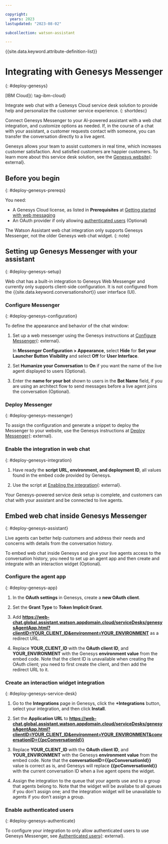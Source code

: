 ```yaml
---

copyright:
  years: 2023
lastupdated: "2023-08-02"

subcollection: watson-assistant

---
```

{{site.data.keyword.attribute-definition-list}}


# Integrating with Genesys Messenger
{: #deploy-genesys}

[IBM Cloud]{: tag-ibm-cloud}

Integrate web chat with a Genesys Cloud service desk solution to provide help and personalize the customer service experience.
{: shortdesc}

Connect Genesys Messenger to your AI-powered assistant with a web chat integration, and customize options as needed. If, in the course of a chat with your assistant, a customer requests contact with someone, you can transfer the conversation directly to a live agent.

Genesys allows your team to assist customers in real time, which increases customer satisfaction. And satisfied customers are happier customers. To learn more about this service desk solution, see the [Genesys website](https://www.genesys.com/){: external}.

## Before you begin
{: #deploy-genesys-prereqs}

You need:

- A Genesys Cloud license, as listed in **Prerequisites** at [Getting started with web messaging](https://help.mypurecloud.com/articles/get-started-with-web-messaging)
- An OAuth provider if only allowing [authenticated users](#deploy-genesys-authenticate) (Optional)

The Watson Assistant web chat integration only supports Genesys Messenger, not the older Genesys web chat widget. 
{: note} 

## Setting up Genesys Messenger with your assistant
{: #deploy-genesys-setup}

Web chat has a built-in integration to Genesys Web Messenger and currently only supports client-side configuration. It is not configured from the {{site.data.keyword.conversationshort}} user interface (UI).

### Configure Messenger
{: #deploy-genesys-configuration}

To define the appearance and behavior of the chat window:

1. Set up a web messenger using the Genesys instructions at [Configure Messenger](https://help.mypurecloud.com/articles/configure-messenger){: external}.

   In **Messenger Configuration > Appearance**, select **Hide** for **Set your Launcher Button Visibility** and select **Off** for **User Interface**.

1. Set **Humanize your Conversation** to **On** if you want the name of the live agent displayed to users (Optional).

1. Enter the **name for your bot** shown to users in the **Bot Name** field, if you are using an architect flow to send messages before a live agent joins the conversation (Optional).

### Deploy Messenger 
{: #deploy-genesys-messenger}

To assign the configuration and generate a snippet to deploy the Messenger to your website, use the Genesys instructions at [Deploy Messenger](https://help.mypurecloud.com/articles/deploy-messenger/){: external}.

### Enable the integration in web chat 
{: #deploy-genesys-integration}

1. Have ready the **script URL, environment, and deployment ID**, all values found in the embed code provided by Genesys.

1. Use the script at [Enabling the integration](https://web-chat.global.assistant.watson.cloud.ibm.com/docs.html?to=service-desks-genesys#enabling){: external}.

Your Genesys-powered service desk setup is complete, and customers can chat with your assistant and be connected to live agents. 

## Embed web chat inside Genesys Messenger
{: #deploy-genesys-assistant}

Live agents can better help customers and address their needs and concerns with details from the conversation history.

To embed web chat inside Genesys and give your live agents access to the conversation history, you need to set up an agent app and then create and integrate with an interaction widget (Optional).

### Configure the agent app
{: #deploy-genesys-app}

1. In the **OAuth settings** in Genesys, create a **new OAuth client**.

1. Set the **Grant Type** to **Token Implicit Grant**.

1. Add **https://web-chat.global.assistant.watson.appdomain.cloud/serviceDesks/genesysAgentApp.html?clientID=YOUR_CLIENT_ID&environment=YOUR_ENVIRONMENT** as a redirect URL.

1. Replace **YOUR_CLIENT_ID** with the **OAuth client ID**, and **YOUR_ENVIRONMENT** with the Genesys **environment value** from the embed code. Note that the client ID is unavailable when creating the OAuth client; you need to first create the client, and then add the redirect URL to it.

### Create an interaction widget integration
{: #deploy-genesys-service-desk}

1. Go to the **Integrations** page in Genesys, click the **+Integrations** button, select your integration, and then click **Install**. 

1. Set the **Application URL** to **https://web-chat.global.assistant.watson.appdomain.cloud/serviceDesks/genesysAgentApp.html?clientID=YOUR_CLIENT_ID&environment=YOUR_ENVIRONMENT&conversationID={{pcConversationId}}** 

1. Replace **YOUR_CLIENT_ID** with the **OAuth client ID**, and **YOUR_ENVIRONMENT** with the Genesys **environment value** from the embed code. Note that the **conversationID={{pcConversationId}}** value is correct as is, and Genesys will replace **{{pcConversationId}}** with the current conversation ID when a live agent opens the widget.

1. Assign the integration to the queue that your agents use and to a group that agents belong to. Note that the widget will be availabe to all queues if you don't assign one; and the integration widget will be unavailable to agents if you don't assign a group.

### Enable authenticated users
{: #deploy-genesys-authenticate}

To configure your integration to only allow authenticated users to use Genesys Messenger, see [Authenticated users](https://web-chat.global.assistant.watson.cloud.ibm.com/docs.html?to=service-desks-genesys#authenticated-users){: external}.


